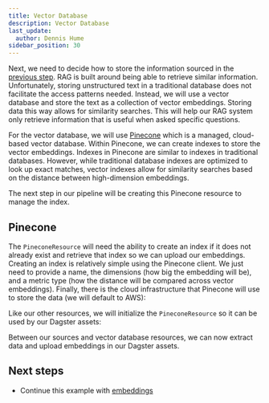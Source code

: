 ```yaml
---
title: Vector Database
description: Vector Database
last_update:
  author: Dennis Hume
sidebar_position: 30
---
```


Next, we need to decide how to store the information sourced in the [previous step](sources). RAG is built around being able to retrieve similar information. Unfortunately, storing unstructured text in a traditional database does not facilitate the access patterns needed. Instead, we will use a vector database and store the text as a collection of vector embeddings. Storing data this way allows for similarity searches. This will help our RAG system only retrieve information that is useful when asked specific questions.

For the vector database, we will use [Pinecone](https://www.pinecone.io/) which is a managed, cloud-based vector database. Within Pinecone, we can create indexes to store the vector embeddings. Indexes in Pinecone are similar to indexes in traditional databases. However, while traditional database indexes are optimized to look up exact matches, vector indexes allow for similarity searches based on the distance between high-dimension embeddings.

The next step in our pipeline will be creating this Pinecone resource to manage the index.

## Pinecone

The `PineconeResource` will need the ability to create an index if it does not already exist and retrieve that index so we can upload our embeddings. Creating an index is relatively simple using the Pinecone client. We just need to provide a name, the dimensions (how big the embedding will be), and a metric type (how the distance will be compared across vector embeddings). Finally, there is the cloud infrastructure that Pinecone will use to store the data (we will default to AWS):

<CodeExample path="docs_projects/project_ask_ai_dagster/project_ask_ai_dagster/resources/pinecone.py" language="python" startAfter="start_resource" endBefore="end_resource"/>

Like our other resources, we will initialize the `PineconeResource` so it can be used by our Dagster assets:

<CodeExample path="docs_projects/project_ask_ai_dagster/project_ask_ai_dagster/resources/pinecone.py" language="python" startAfter="start_resource_int" endBefore="end_resource_int"/>

Between our sources and vector database resources, we can now extract data and upload embeddings in our Dagster assets.

## Next steps

- Continue this example with [embeddings](embeddings)
